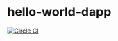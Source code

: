 hello-world-dapp
================

[![Circle CI](https://circleci.com/gh/eris-ltd/hello-world-dapp.svg?style=svg)](https://circleci.com/gh/eris-ltd/hello-world-dapp)
